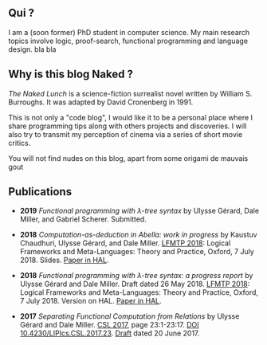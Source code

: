 <section>

## Qui ?
I am a (soon former) PhD student in computer
science. My main research topics involve logic, proof-search, functional
programming and language design. bla bla
</section>
<section>

## Why is this blog Naked ?
*The Naked Lunch* is a science-fiction surrealist novel written by William S.
Burroughs. It was adapted by David Cronenberg in 1991.

This is not only a "code blog", I would like it to be a personal place where I
share programming tips along with others projects and discoveries. I will also
try to transmit my perception of cinema via a series of short movie critics.

You will not find nudes on this blog, apart from some origami de mauvais gout
</section>
<section>

## Publications
- **2019** *Functional programming with λ-tree syntax* by Ulysse Gérard, Dale
  Miller, and Gabriel Scherer. Submitted.

- **2018** *Computation-as-deduction in Abella: work in progress* by Kaustuv
  Chaudhuri, Ulysse Gérard, and Dale Miller. <a
  href='https://lfmtp.org/workshops/2018/' target='_blank' rel='external'>LFMTP
  2018</a>: Logical Frameworks and Meta-Languages: Theory and Practice, Oxford,
  7 July 2018. Slides. <a href='https://hal.inria.fr/hal-01806154'
  target='_blank' rel='external'>Paper in HAL</a>.

- **2018** *Functional programming with λ-tree syntax: a progress report* by
  Ulysse Gérard and Dale Miller. Draft dated 26 May 2018. <a
  href='https://lfmtp.org/workshops/2018/' target='_blank' rel='external'>LFMTP
  2018</a>: Logical Frameworks and Meta-Languages: Theory and Practice, Oxford,
  7 July 2018. Version on HAL. <a href='https://hal.inria.fr/hal-01806154'
  target='_blank' rel='external'>Paper in HAL</a>.

- **2017** *Separating Functional Computation from Relations* by Ulysse Gérard
  and Dale Miller. <a
  href='https://www.math-stockholm.se/en/konferenser-och-akti/logic-in-stockholm-2/26th-eacsl-annual-co'
  target='_blank' rel='external'>CSL 2017</a>, page 23:1-23:17. <a
  href='https://doi.org/10.4230/LIPIcs.CSL.2017.23' target='_blank'
  rel='external'>DOI 10.4230/LIPIcs.CSL.2017.23</a>. <a
  href='papers/csl2017.pdf' target='_blank'>Draft</a> dated 20 June 2017.
</section>